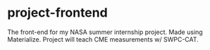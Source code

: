 # project-frontend
The front-end for my NASA summer internship project. Made using Materialize. Project will teach CME measurements w/ SWPC-CAT.
